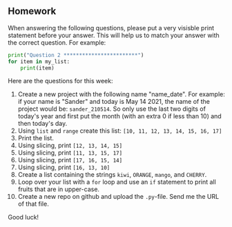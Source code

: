 Homework
-

When answering the following questions, please put a very visisble print statement before your answer. This will help us to match your answer with the correct question. For example:

```Python
print("Question 2 ************************")
for item in my_list:
    print(item)
```

Here are the questions for this week:

1. Create a new project with the following name "name_date". For example: if your name is "Sander" and today is May 14 2021, the name of the project would be: `sander_210514`. So only use the last two digits of today's year and first put the month (with an extra 0 if less than 10) and then today's day.
1. Using `list` and `range` create this list: `[10, 11, 12, 13, 14, 15, 16, 17]`
1. Print the list.
1. Using slicing, print `[12, 13, 14, 15]`
1. Using slicing, print `[11, 13, 15, 17]`
1. Using slicing, print `[17, 16, 15, 14]`
1. Using slicing, print `[16, 13, 10]`
1. Create a list containing the strings `kiwi`, `ORANGE`, `mango`, and `CHERRY`.
1. Loop over your list with a `for` loop and use an `if` statement to print all fruits that are in upper-case.
1. Create a new repo on github and upload the `.py`-file. Send me the URL of that file.

Good luck!

